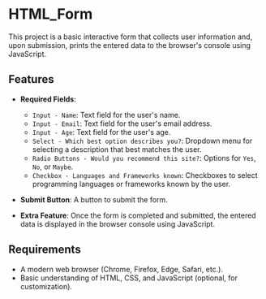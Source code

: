 # HTML_Form
This project is a basic interactive form that collects user information and, upon submission, prints the entered data to the browser's console using JavaScript.

## Features

- **Required Fields**:
  - `Input - Name`: Text field for the user's name.
  - `Input - Email`: Text field for the user's email address.
  - `Input - Age`: Text field for the user's age.
  - `Select - Which best option describes you?`: Dropdown menu for selecting a description that best matches the user.
  - `Radio Buttons - Would you recommend this site?`: Options for `Yes`, `No`, or `Maybe`.
  - `Checkbox - Languages and Frameworks known`: Checkboxes to select programming languages or frameworks known by the user.

- **Submit Button**: A button to submit the form.

- **Extra Feature**:
  Once the form is completed and submitted, the entered data is displayed in the browser console using JavaScript.


## Requirements

- A modern web browser (Chrome, Firefox, Edge, Safari, etc.).
- Basic understanding of HTML, CSS, and JavaScript (optional, for customization).

